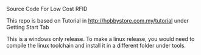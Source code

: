 Source Code For Low Cost RFID

This repo is based on Tutorial in http://hobbystore.com.my/tutorial under Getting Start Tab

This is a windows only release. To make a linux release, you would need to compile the linux toolchain and install it in a different folder under tools.
